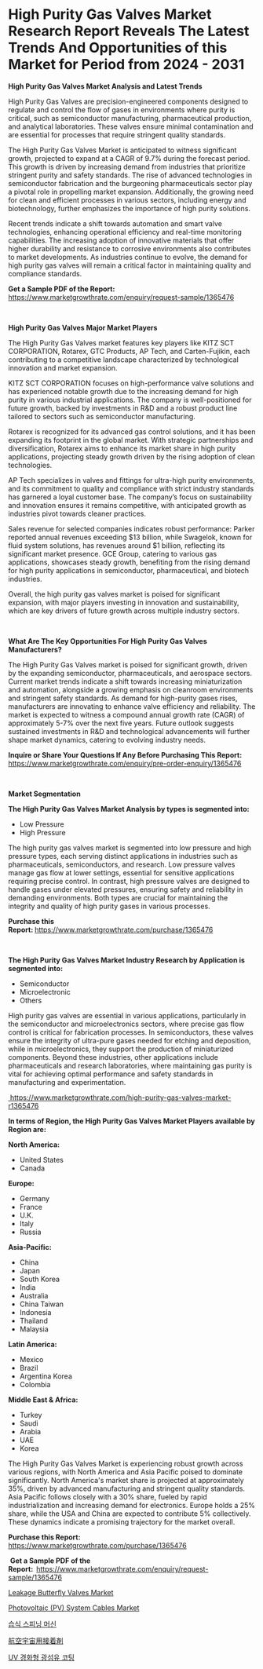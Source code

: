<p><h1>High Purity Gas Valves Market Research Report Reveals The Latest Trends And Opportunities of this Market for Period from 2024 - 2031</h1></p><p><strong>High Purity Gas Valves Market Analysis and Latest Trends</strong></p>
<p><p>High Purity Gas Valves are precision-engineered components designed to regulate and control the flow of gases in environments where purity is critical, such as semiconductor manufacturing, pharmaceutical production, and analytical laboratories. These valves ensure minimal contamination and are essential for processes that require stringent quality standards.</p><p>The High Purity Gas Valves Market is anticipated to witness significant growth, projected to expand at a CAGR of 9.7% during the forecast period. This growth is driven by increasing demand from industries that prioritize stringent purity and safety standards. The rise of advanced technologies in semiconductor fabrication and the burgeoning pharmaceuticals sector play a pivotal role in propelling market expansion. Additionally, the growing need for clean and efficient processes in various sectors, including energy and biotechnology, further emphasizes the importance of high purity solutions.</p><p>Recent trends indicate a shift towards automation and smart valve technologies, enhancing operational efficiency and real-time monitoring capabilities. The increasing adoption of innovative materials that offer higher durability and resistance to corrosive environments also contributes to market developments. As industries continue to evolve, the demand for high purity gas valves will remain a critical factor in maintaining quality and compliance standards.</p></p>
<p><strong>Get a Sample PDF of the Report:&nbsp;</strong> <a href="https://www.marketgrowthrate.com/enquiry/request-sample/1365476">https://www.marketgrowthrate.com/enquiry/request-sample/1365476</a></p>
<p>&nbsp;</p>
<p><strong>High Purity Gas Valves Major Market Players</strong></p>
<p><p>The High Purity Gas Valves market features key players like KITZ SCT CORPORATION, Rotarex, GTC Products, AP Tech, and Carten-Fujikin, each contributing to a competitive landscape characterized by technological innovation and market expansion. </p><p>KITZ SCT CORPORATION focuses on high-performance valve solutions and has experienced notable growth due to the increasing demand for high purity in various industrial applications. The company is well-positioned for future growth, backed by investments in R&D and a robust product line tailored to sectors such as semiconductor manufacturing.</p><p>Rotarex is recognized for its advanced gas control solutions, and it has been expanding its footprint in the global market. With strategic partnerships and diversification, Rotarex aims to enhance its market share in high purity applications, projecting steady growth driven by the rising adoption of clean technologies.</p><p>AP Tech specializes in valves and fittings for ultra-high purity environments, and its commitment to quality and compliance with strict industry standards has garnered a loyal customer base. The company’s focus on sustainability and innovation ensures it remains competitive, with anticipated growth as industries pivot towards cleaner practices.</p><p>Sales revenue for selected companies indicates robust performance: Parker reported annual revenues exceeding $13 billion, while Swagelok, known for fluid system solutions, has revenues around $1 billion, reflecting its significant market presence. GCE Group, catering to various gas applications, showcases steady growth, benefiting from the rising demand for high purity applications in semiconductor, pharmaceutical, and biotech industries.</p><p>Overall, the high purity gas valves market is poised for significant expansion, with major players investing in innovation and sustainability, which are key drivers of future growth across multiple industry sectors.</p></p>
<p>&nbsp;</p>
<p><strong>What Are The Key Opportunities For High Purity Gas Valves Manufacturers?</strong></p>
<p><p>The High Purity Gas Valves market is poised for significant growth, driven by the expanding semiconductor, pharmaceuticals, and aerospace sectors. Current market trends indicate a shift towards increasing miniaturization and automation, alongside a growing emphasis on cleanroom environments and stringent safety standards. As demand for high-purity gases rises, manufacturers are innovating to enhance valve efficiency and reliability. The market is expected to witness a compound annual growth rate (CAGR) of approximately 5-7% over the next five years. Future outlook suggests sustained investments in R&D and technological advancements will further shape market dynamics, catering to evolving industry needs.</p></p>
<p><strong>Inquire or Share Your Questions If Any Before Purchasing This Report:</strong> <a href="https://www.marketgrowthrate.com/enquiry/pre-order-enquiry/1365476">https://www.marketgrowthrate.com/enquiry/pre-order-enquiry/1365476</a></p>
<p>&nbsp;</p>
<p><strong>Market Segmentation</strong></p>
<p><strong>The High Purity Gas Valves Market Analysis by types is segmented into:</strong></p>
<p><ul><li>Low Pressure</li><li>High Pressure</li></ul></p>
<p><p>The high purity gas valves market is segmented into low pressure and high pressure types, each serving distinct applications in industries such as pharmaceuticals, semiconductors, and research. Low pressure valves manage gas flow at lower settings, essential for sensitive applications requiring precise control. In contrast, high pressure valves are designed to handle gases under elevated pressures, ensuring safety and reliability in demanding environments. Both types are crucial for maintaining the integrity and quality of high purity gases in various processes.</p></p>
<p><strong>Purchase this Report:&nbsp;</strong><a href="https://www.marketgrowthrate.com/purchase/1365476">https://www.marketgrowthrate.com/purchase/1365476</a></p>
<p>&nbsp;</p>
<p><strong>The High Purity Gas Valves Market Industry Research by Application is segmented into:</strong></p>
<p><ul><li>Semiconductor</li><li>Microelectronic</li><li>Others</li></ul></p>
<p><p>High purity gas valves are essential in various applications, particularly in the semiconductor and microelectronics sectors, where precise gas flow control is critical for fabrication processes. In semiconductors, these valves ensure the integrity of ultra-pure gases needed for etching and deposition, while in microelectronics, they support the production of miniaturized components. Beyond these industries, other applications include pharmaceuticals and research laboratories, where maintaining gas purity is vital for achieving optimal performance and safety standards in manufacturing and experimentation.</p></p>
<p><a href="https://www.marketgrowthrate.com/high-purity-gas-valves-market-r1365476">&nbsp;https://www.marketgrowthrate.com/high-purity-gas-valves-market-r1365476</a></p>
<p><strong>In terms of Region, the High Purity Gas Valves Market Players available by Region are:</strong></p>
<p>
    <p> <strong> North America: </strong>
        <ul>
            <li>United States</li>
            <li>Canada</li>
        </ul>
        </p> 
    <p> <strong> Europe: </strong>
        <ul>
            <li>Germany</li>
            <li>France</li>
            <li>U.K.</li>
            <li>Italy</li>
            <li>Russia</li>
        </ul>
        </p> 
    <p> <strong> Asia-Pacific: </strong>
        <ul>
            <li>China</li>
            <li>Japan</li>
            <li>South Korea</li>
            <li>India</li>
            <li>Australia</li>
            <li>China Taiwan</li>
            <li>Indonesia</li>
            <li>Thailand</li>
            <li>Malaysia</li>
        </ul>
        </p> 
    <p> <strong> Latin America: </strong>
        <ul>
            <li>Mexico</li>
            <li>Brazil</li>
            <li>Argentina Korea</li>
            <li>Colombia</li>
        </ul>
        </p> 
    <p> <strong> Middle East & Africa: </strong>
        <ul>
            <li>Turkey</li>
            <li>Saudi</li>
            <li>Arabia</li>
            <li>UAE</li>
            <li>Korea</li>
        </ul>
    </p>
    </p>
<p><p>The High Purity Gas Valves Market is experiencing robust growth across various regions, with North America and Asia Pacific poised to dominate significantly. North America's market share is projected at approximately 35%, driven by advanced manufacturing and stringent quality standards. Asia Pacific follows closely with a 30% share, fueled by rapid industrialization and increasing demand for electronics. Europe holds a 25% share, while the USA and China are expected to contribute 5% collectively. These dynamics indicate a promising trajectory for the market overall.</p></p>
<p><strong>Purchase this Report: </strong><a href="https://www.marketgrowthrate.com/purchase/1365476">https://www.marketgrowthrate.com/purchase/1365476</a></p>
<p>&nbsp;<strong>Get a Sample PDF of the Report:&nbsp;&nbsp;</strong><a href="https://www.marketgrowthrate.com/enquiry/request-sample/1365476">https://www.marketgrowthrate.com/enquiry/request-sample/1365476</a></p>
<p><strong></strong></p>
<p><p><a href="https://github.com/provorikovar/Market-Research-Report-List-6/blob/main/leakage-butterfly-valves-market.md">Leakage Butterfly Valves Market</a></p><p><a href="https://issuu.com/reportprime-2/docs/photovoltaic-pv-system-cables-marke_be7cdb1c2ceaa5">Photovoltaic (PV) System Cables Market</a></p><p><a href="https://medium.com/@mujgankortalih/%EC%9B%A8%ED%8A%B8-%EC%8A%A4%ED%94%BC%EB%8B%9D-%EB%A8%B8%EC%8B%A0-%EC%8B%9C%EC%9E%A5-%EC%97%AD%ED%95%99-%ED%83%90%EC%83%89-%EA%B8%80%EB%A1%9C%EB%B2%8C-%ED%8A%B8%EB%A0%8C%EB%93%9C-%EB%B0%8F-%EB%AF%B8%EB%9E%98-%EC%84%B1%EC%9E%A5-%EC%A0%84%EB%A7%9D-2024-2031-155%ED%8E%98%EC%9D%B4%EC%A7%80%EC%97%90-%EA%B1%B8%EC%B3%90-%EB%8B%A4%EB%A4%84%EC%A7%90-92d68a5caeb6?postPublishedType=repub">습식 스피닝 머신</a></p><p><a href="https://medium.com/@lenorakris2023/%E6%80%A5%E6%88%90%E9%95%B7%E3%81%99%E3%82%8B%E8%88%AA%E7%A9%BA%E5%AE%87%E5%AE%99%E7%94%A8%E6%8E%A5%E7%9D%80%E5%89%A4%E5%B8%82%E5%A0%B4%E3%82%BB%E3%82%AF%E3%82%BF%E3%83%BC-2031%E5%B9%B4%E3%81%BE%E3%81%A7%E3%81%AE%E5%B8%82%E5%A0%B4%E5%88%86%E6%9E%90%E3%81%A8%E6%88%90%E9%95%B7%E4%BA%88%E6%B8%AC-55a6a339f90c?postPublishedType=repub">航空宇宙用接着剤</a></p><p><a href="https://medium.com/@mujgankortalih/%EA%B8%80%EB%A1%9C%EB%B2%8C-uv-%EA%B2%BD%ED%99%94-%EA%B4%91%EC%84%AC%EC%9C%A0-%EC%BD%94%ED%8C%85-%EC%8B%9C%EC%9E%A5%EC%97%90-%EB%8C%80%ED%95%9C-%EC%A2%85%ED%95%A9-%EB%B6%84%EC%84%9D-%EC%84%B1%EC%9E%A5-%ED%8A%B8%EB%A0%8C%EB%93%9C-%EB%B0%8F-%EC%8B%9C%EC%9E%A5-%EC%A0%84%EB%A7%9D-2024-2031-1c57a860257d">UV 경화형 광섬유 코팅</a></p></p>